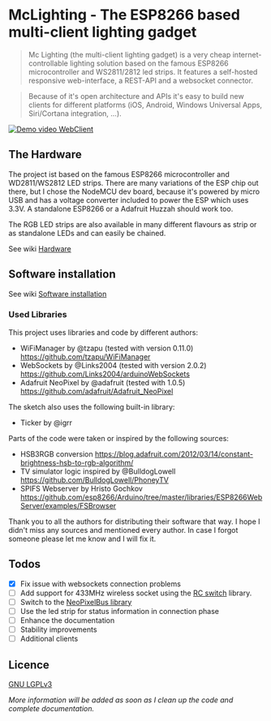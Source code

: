 # McLighting - The ESP8266 based multi-client lighting gadget

> Mc Lighting (the multi-client lighting gadget) is a very cheap internet-controllable lighting solution based on the famous ESP8266 microcontroller and WS2811/2812 led strips. It features a self-hosted responsive web-interface, a REST-API and a websocket connector.

> Because of it's open architecture and APIs it's easy to build new clients for different platforms (iOS, Android, Windows Universal Apps, Siri/Cortana integration, ...). 


[![Demo video WebClient](https://j.gifs.com/kRPrzN.gif)](https://youtu.be/rc6QVHKAXBs)

## The Hardware

The project ist based on the famous ESP8266 microcontroller and WD2811/WS2812 LED strips. There are many variations of the ESP chip out there, but I chose the NodeMCU dev board, because it's powered by micro USB and has a voltage converter included to power the ESP which uses 3.3V.
A standalone ESP8266 or a Adafruit Huzzah should work too.

The RGB LED strips are also available in many different flavours as strip or as standalone LEDs and can easily be chained.

See wiki [Hardware](wiki/Hardware)


## Software installation
See wiki [Software installation](wiki/Software-installation)

### Used Libraries
This project uses libraries and code by different authors:
- WiFiManager by @tzapu (tested with version 0.11.0)
  https://github.com/tzapu/WiFiManager
- WebSockets by @Links2004 (tested with version 2.0.2)
  https://github.com/Links2004/arduinoWebSockets
- Adafruit NeoPixel by @adafruit (tested with 1.0.5)
  https://github.com/adafruit/Adafruit_NeoPixel
  
The sketch also uses the following built-in library:
- Ticker by @igrr

Parts of the code were taken or inspired by the following sources:
- HSB3RGB conversion
  https://blog.adafruit.com/2012/03/14/constant-brightness-hsb-to-rgb-algorithm/
- TV simulator logic inspired by @BulldogLowell
  https://github.com/BulldogLowell/PhoneyTV
- SPIFS Webserver by Hristo Gochkov
  https://github.com/esp8266/Arduino/tree/master/libraries/ESP8266WebServer/examples/FSBrowser

Thank you to all the authors for distributing their software that way.
I hope I didn't miss any sources and mentioned every author. In case I forgot someone please let me know and I will fix it.


## Todos
- [x] Fix issue with websockets connection problems
- [ ] Add support for 433MHz wireless socket using the [RC switch](https://github.com/sui77/rc-switch) library.
- [ ] Switch to the [NeoPixelBus library](https://github.com/Makuna/NeoPixelBus/wiki)
- [ ] Use the led strip for status information in connection phase
- [ ] Enhance the documentation
- [ ] Stability improvements
- [ ] Additional clients

## Licence
[GNU LGPLv3](http://www.gnu.org/licenses/lgpl-3.0.txt)


*More information will be added as soon as I clean up the code and complete documentation.*
